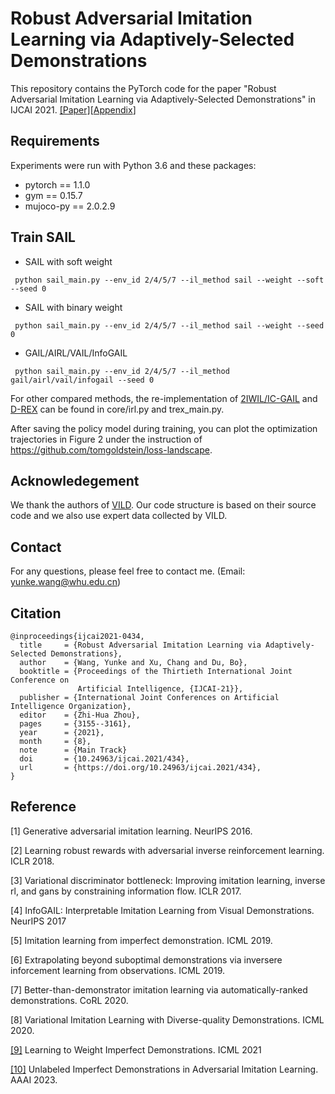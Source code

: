 # Robust Adversarial Imitation Learning via Adaptively-Selected Demonstrations

This repository contains the PyTorch code for the paper "Robust Adversarial Imitation Learning via Adaptively-Selected Demonstrations" in IJCAI 2021. [[Paper]](https://www.ijcai.org/proceedings/2021/434)[[Appendix](https://github.com/yunke-wang/yunke-wang.github.io/blob/main/docs/IJCAI__21_Robust_Adversarial_Imitation_Learning_via_Adaptively_Selected_Demonstrations.pdf)]

## Requirements
Experiments were run with Python 3.6 and these packages:
* pytorch == 1.1.0
* gym == 0.15.7
* mujoco-py == 2.0.2.9

## Train SAIL

 * SAIL with soft weight
 ```
  python sail_main.py --env_id 2/4/5/7 --il_method sail --weight --soft --seed 0
 ```
 * SAIL with binary weight
 ```
  python sail_main.py --env_id 2/4/5/7 --il_method sail --weight --seed 0
 ```
 * GAIL/AIRL/VAIL/InfoGAIL
 ```
  python sail_main.py --env_id 2/4/5/7 --il_method gail/airl/vail/infogail --seed 0
 ```

For other compared methods, the re-implementation of [2IWIL/IC-GAIL](https://github.com/kristery/Imitation-Learning-from-Imperfect-Demonstration) and [D-REX](https://github.com/dsbrown1331/CoRL2019-DREX) can be found in core/irl.py and trex_main.py. 

After saving the policy model during training, you can plot the optimization trajectories in Figure 2 under the instruction of https://github.com/tomgoldstein/loss-landscape.

## Acknowledegement
We thank the authors of [VILD](https://github.com/voot-t/vild_code). Our code structure is based on their source code and we also use expert data collected by VILD.

## Contact
For any questions, please feel free to contact me. (Email: yunke.wang@whu.edu.cn)

## Citation
```
@inproceedings{ijcai2021-0434,
  title     = {Robust Adversarial Imitation Learning via Adaptively-Selected Demonstrations},
  author    = {Wang, Yunke and Xu, Chang and Du, Bo},
  booktitle = {Proceedings of the Thirtieth International Joint Conference on
               Artificial Intelligence, {IJCAI-21}},
  publisher = {International Joint Conferences on Artificial Intelligence Organization},
  editor    = {Zhi-Hua Zhou},
  pages     = {3155--3161},
  year      = {2021},
  month     = {8},
  note      = {Main Track}
  doi       = {10.24963/ijcai.2021/434},
  url       = {https://doi.org/10.24963/ijcai.2021/434},
}
```

## Reference
[1] Generative adversarial imitation learning. NeurIPS 2016.

[2] Learning robust rewards with adversarial inverse reinforcement learning. ICLR 2018.

[3] Variational discriminator bottleneck: Improving imitation learning, inverse rl, and gans by constraining information flow. ICLR 2017.

[4] InfoGAIL: Interpretable Imitation Learning from Visual Demonstrations. NeurIPS 2017

[5] Imitation learning from imperfect demonstration. ICML 2019.

[6] Extrapolating beyond suboptimal demonstrations via inversere inforcement learning from observations. ICML 2019.

[7] Better-than-demonstrator imitation learning via automatically-ranked demonstrations. CoRL 2020.

[8] Variational Imitation Learning with Diverse-quality Demonstrations. ICML 2020.

[[9]](https://github.com/yunke-wang/WGAIL) Learning to Weight Imperfect Demonstrations. ICML 2021

[[10]](https://github.com/yunke-wang/UID) Unlabeled Imperfect Demonstrations in Adversarial Imitation Learning. AAAI 2023.
